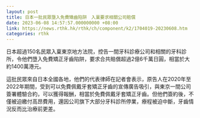 ```yaml
---
layout: post
title: 日本一批民眾墮入免費矯齒陷阱　入稟要求相關公司賠償
date: 2023-06-08 14:57:57.000000000 +08:00
link: https://news.rthk.hk/rthk/ch/component/k2/1704019-20230608.htm
categories: rthk
---
```


日本超過150名民眾入稟東京地方法院，控告一間牙科診療公司和相關的牙科診所，令他們墮入免費矯正牙齒陷阱，要求合共賠償超過2億6千萬日圓，相當於大約1400萬港元。

這批民眾來自日本全國各地，他們的代表律師在記者會表示，原告人在2020年至2022年期間，受到可以免費佩戴牙套矯正牙齒的宣傳廣告吸引，與東京一間公司簽署體驗合約，可以獲得報酬，相當於免費佩戴牙套矯正牙齒。但他們簽約後，不僅被迫繳付高昂費用，還因公司旗下大部分牙科診所停業，療程被迫中斷，牙齒情況反而比治療前更差。
